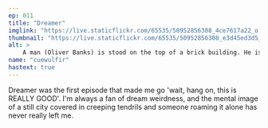 ```yaml
---
ep: 011
title: "Dreamer"
imglink: "https://live.staticflickr.com/65535/50952856308_4ce7617a22_o.jpg"
thumbnail: "https://live.staticflickr.com/65535/50952856308_e3d45ed3d5_q.jpg"
alt: >
    A man (Oliver Banks) is stood on the top of a brick building. He is surrounded by darkness and illuminated from behind by a bright light. Tendrils creep up the side of the building, stretching towards him The drawing is done in black charcoal, and there is a hint of red on the tendrils. 
name: "cuewulfir"
hastext: true
---
```

Dreamer was the first episode that made me go 'wait, hang on, this is REALLY GOOD'. I'm always a fan of dream weirdness, and the mental image of a still city covered in creeping tendrils and someone roaming it alone has never really left me.